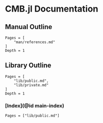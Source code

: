 # CMB.jl Documentation

## Manual Outline
```@contents
Pages = [
    "man/references.md"
]
Depth = 1
```

## Library Outline
```@contents
Pages = [
    "lib/public.md",
    "lib/private.md"
]
Depth = 1
```

### [Index](@id main-index)
```@index
Pages = ["lib/public.md"]
```

